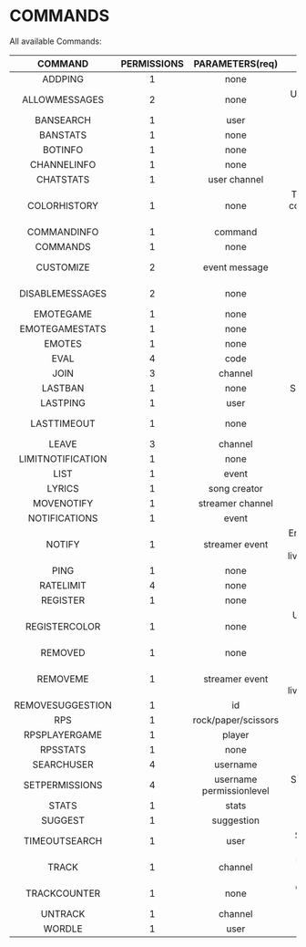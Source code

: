 # COMMANDS
All available Commands:

| COMMAND | PERMISSIONS | PARAMETERS(req) | DESCRIPTION | PARAMETERS(opt) |
| :---:|:---:| :---:|:---:|:---:|
ADDPING|1|none|Adds an additional ping for your account|none|
ALLOWMESSAGES|2|none|Used to allow messages send by the bot in the current channel|none|
BANSEARCH|1|user|Searches for the last ban for a certain user|channel|
BANSTATS|1|none|Returnes the counter for bans tracked|user|
BOTINFO|1|none|Gives an info about the bot|none|
CHANNELINFO|1|none|Retrieves the currents stats about the channel|none|
CHATSTATS|1|user channel|Checks if the given user is in the top 100 stats|none|
COLORHISTORY|1|none|The bot will send a message containing your 10 latest colorchanges and the time between your latest change and now|username|
COMMANDINFO|1|command|Gives you an info about the given command|none|
COMMANDS|1|none|link to all available commands|none|
CUSTOMIZE|2|event message|Customize the notify messages in this channel. use ${value}/${event}/${streamer} for values|none|
DISABLEMESSAGES|2|none|Used to disallow messages send by the bot in the current channel|none|
EMOTEGAME|1|none|Starts a game of hangman with thirdparty emotes|none|
EMOTEGAMESTATS|1|none|Provides your stats for emotegames|username|
EMOTES|1|none|Give the latest added emotes for the channel|channel|
EVAL|4|code|Evaluates the given code|none|
JOIN|3|channel|the bot will join the channel|none|
LASTBAN|1|none|Searches for the last ban occured in the given channel|channel|
LASTPING|1|user|Gets the information about the lastping for an user|channel|
LASTTIMEOUT|1|none|Searches for the last timeout occured in the given channel. Only tracks timeouts longer than 300s|channel|
LEAVE|3|channel|Used to make the mainclient leave a channel|none|
LIMITNOTIFICATION|1|none|Sets limits for notifications|channel|
LIST|1|event|list your notifications for events|user|
LYRICS|1|song creator|Retrieves the lyrics for a given song|none|
MOVENOTIFY|1|streamer channel|Moves your notifications to another channel|none|
NOTIFICATIONS|1|event|Will return list all of your notifications|none|
NOTIFY|1|streamer event|Enables notifications for a given streamern on a certain event. Available events: live/offline/title/game/all/emote_removed/emote_added|none|
PING|1|none|Just a Ping command 4Head|none|
RATELIMIT|4|none|Check the ratelimit|none|
REGISTER|1|none|Deprecated, No longer required|none|
REGISTERCOLOR|1|none|Used to register yourself for colorhistory. The bot will save your 10 latest colors and the time of your last change|none|
REMOVED|1|none|Give the latest removed emotes for the channel|channel|
REMOVEME|1|streamer event|Disables notifications for a given streamern on a certain event. Available events: live/offline/title/game/all/emote_removed/emote_added|none|
REMOVESUGGESTION|1|id|removes your suggestion from the database|none|
RPS|1|rock/paper/scissors|Play a game of rock, paper, scissors vs. the bot|none|
RPSPLAYERGAME|1|player|Play a game of rps|none|
RPSSTATS|1|none|Provides your stats for rps|username|
SEARCHUSER|4|username|Search for a certain user in the database|none|
SETPERMISSIONS|4|username permissionlevel|Sets the permissionslevel to the given level for a given user|none|
STATS|1|stats|Provides your stats for cookie/rps/emotegame|user|
SUGGEST|1|suggestion|Suggest something for helltfbot|none|
TIMEOUTSEARCH|1|user|Searches for the last timeout for a certain user. Only tracks timeouts longer than 300s|channel|
TRACK|1|channel|Used to make the watch client join a new channel to track|none|
TRACKCOUNTER|1|none|Gets the current amount of tracked channels across twitch|none|
UNTRACK|1|channel|Used to make the watch client leave a channel|none|
WORDLE|1|user|Searches for the last ban for a certain user|channel|